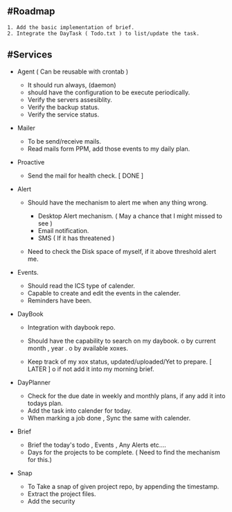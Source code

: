 #Roadmap
-------
    1. Add the basic implementation of brief.
    2. Integrate the DayTask ( Todo.txt ) to list/update the task.

#Services
--------

* Agent  ( Can be reusable with crontab )
  - It should run always, (daemon)
  - should have the configuration to be execute periodically.
  - Verify the servers assesiblity.
  - Verify the backup status.
  - Verify the service status.

* Mailer
  - To be send/receive mails.
  - Read mails form PPM, add those events to my daily plan.

* Proactive
  - Send the mail for health check. [ DONE ]

* Alert
  - Should have the mechanism to alert me when any thing wrong.
      - Desktop Alert mechanism. ( May a chance that I might missed to see )
      - Email notification.
      - SMS ( If it has threatened )

  - Need to check the Disk space of myself, if it above threshold alert me.

* Events.
  - Should read the ICS type of calender.
  - Capable to create and edit the events in the calender.
  - Reminders have been.

* DayBook
  - Integration with daybook repo.
  - Should have the capability to search on my daybook.
    o by current month , year .
    o by available xoxes.

  - Keep track of my xox status, updated/uploaded/Yet to prepare. [ LATER ]
    o if not add it into my morning brief.

* DayPlanner
  - Check for the due date in weekly and monthly plans, if any add it into todays plan.
  - Add the task into calender for today.
  - When marking a job done , Sync the same with calender.

* Brief
  - Brief the today's todo , Events , Any Alerts etc....
  - Days for the projects to be complete. ( Need to find the mechanism for this.)

* Snap
  - To Take a snap of given project repo, by appending the timestamp. 
  - Extract the project files. 
  - Add the security 
